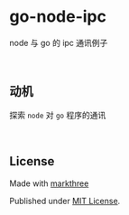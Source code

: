 # go-node-ipc

node 与 go 的 ipc 通讯例子

<br />

## 动机

探索 `node` 对 `go` 程序的通讯

<br />

## License

Made with [markthree](https://github.com/markthree)

Published under [MIT License](./LICENSE).
